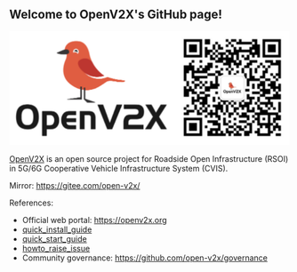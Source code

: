 ## Welcome to OpenV2X's GitHub page!

![](/profile/images/openv2x.svg)

[OpenV2X](https://openv2x.org) is an open source project for Roadside Open Infrastructure (RSOI) in 5G/6G Cooperative Vehicle Infrastructure System (CVIS).

Mirror: <https://gitee.com/open-v2x/>

References:

- Official web portal: <https://openv2x.org>
- [quick_install_guide](https://github.com/open-v2x/docs/blob/albany/src/v2x-1.0.126-quick-install.md)
- [quick_start_guide](https://github.com/open-v2x/docs/blob/albany/src/v2x-1.0.126-quick-start.md)
- [howto_raise_issue](https://github.com/open-v2x/docs/blob/albany/src/v2x_contribution.md)
- Community governance: <https://github.com/open-v2x/governance>
